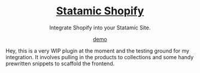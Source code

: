<div align="center">
    <a href="#">
        <h1>Statamic Shopify</h1>
    </a>

<!-- [![Netlify Status](https://api.netlify.com/api/v1/badges/568aa65d-c4d7-4e42-a52d-dbb627f248b0/deploy-status)](https://app.netlify.com/sites/trusting-almeida-eda9e3/deploys) -->

Integrate Shopify into your Statamic Site.

[demo](https://shopify.demo.jackwhiting.co.uk)
</div>

Hey, this is a very WIP plugin at the moment and the testing ground for my integration. It involves pulling in the products to collections and some handy prewritten snippets to scaffold the frontend.
